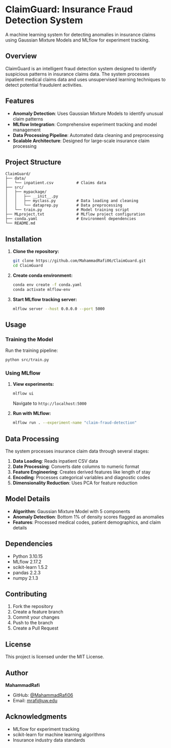 # ClaimGuard: Insurance Fraud Detection System

A machine learning system for detecting anomalies in insurance claims using Gaussian Mixture Models and MLflow for experiment tracking.

## Overview

ClaimGuard is an intelligent fraud detection system designed to identify suspicious patterns in insurance claims data. The system processes inpatient medical claims data and uses unsupervised learning techniques to detect potential fraudulent activities.

## Features

- **Anomaly Detection**: Uses Gaussian Mixture Models to identify unusual claim patterns
- **MLflow Integration**: Comprehensive experiment tracking and model management
- **Data Processing Pipeline**: Automated data cleaning and preprocessing
- **Scalable Architecture**: Designed for large-scale insurance claim processing

## Project Structure

```
ClaimGuard/
├── data/
│   └── inpatient.csv          # Claims data
├── src/
│   ├── mypackage/
│   │   ├── __init__.py
│   │   ├── myclass.py         # Data loading and cleaning
│   │   └── dataprep.py        # Data preprocessing
│   └── train.py               # Model training script
├── MLproject.txt              # MLflow project configuration
├── conda.yaml                 # Environment dependencies
└── README.md
```

## Installation

1. **Clone the repository:**
   ```bash
   git clone https://github.com/MahammadRafi06/ClaimGuard.git
   cd ClaimGuard
   ```

2. **Create conda environment:**
   ```bash
   conda env create -f conda.yaml
   conda activate mlflow-env
   ```

3. **Start MLflow tracking server:**
   ```bash
   mlflow server --host 0.0.0.0 --port 5000
   ```

## Usage

### Training the Model

Run the training pipeline:
```bash
python src/train.py
```

### Using MLflow

1. **View experiments:**
   ```bash
   mlflow ui
   ```
   Navigate to `http://localhost:5000`

2. **Run with MLflow:**
   ```bash
   mlflow run . --experiment-name "claim-fraud-detection"
   ```

## Data Processing

The system processes insurance claim data through several stages:

1. **Data Loading**: Reads inpatient CSV data
2. **Date Processing**: Converts date columns to numeric format
3. **Feature Engineering**: Creates derived features like length of stay
4. **Encoding**: Processes categorical variables and diagnostic codes
5. **Dimensionality Reduction**: Uses PCA for feature reduction

## Model Details

- **Algorithm**: Gaussian Mixture Model with 5 components
- **Anomaly Detection**: Bottom 1% of density scores flagged as anomalies
- **Features**: Processed medical codes, patient demographics, and claim details

## Dependencies

- Python 3.10.15
- MLflow 2.17.2
- scikit-learn 1.5.2
- pandas 2.2.3
- numpy 2.1.3

## Contributing

1. Fork the repository
2. Create a feature branch
3. Commit your changes
4. Push to the branch
5. Create a Pull Request

## License

This project is licensed under the MIT License.

## Author

**MahammadRafi**
- GitHub: [@MahammadRafi06](https://github.com/MahammadRafi06)
- Email: mrafi@uw.edu

## Acknowledgments

- MLflow for experiment tracking
- scikit-learn for machine learning algorithms
- Insurance industry data standards
